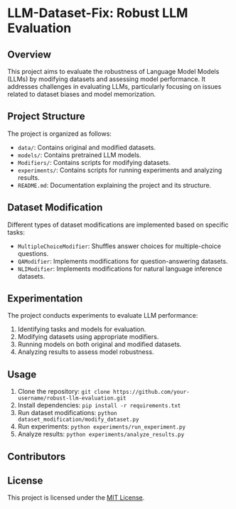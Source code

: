 # LLM-Dataset-Fix: Robust LLM Evaluation

## Overview
This project aims to evaluate the robustness of Language Model Models (LLMs)
by modifying datasets and assessing model performance. 
It addresses challenges in evaluating LLMs, particularly focusing on issues
related to dataset biases and model memorization.

## Project Structure
The project is organized as follows:

- `data/`: Contains original and modified datasets.
- `models/`: Contains pretrained LLM models.
- `Modifiers/`: Contains scripts for modifying datasets.
- `experiments/`: Contains scripts for running experiments and analyzing results.
- `README.md`: Documentation explaining the project and its structure.

## Dataset Modification
Different types of dataset modifications are implemented based on specific tasks:
- `MultipleChoiceModifier`: Shuffles answer choices for multiple-choice questions.
- `QAModifier`: Implements modifications for question-answering datasets.
- `NLIModifier`: Implements modifications for natural language inference datasets.

## Experimentation
The project conducts experiments to evaluate LLM performance:
1. Identifying tasks and models for evaluation.
2. Modifying datasets using appropriate modifiers.
3. Running models on both original and modified datasets.
4. Analyzing results to assess model robustness.

## Usage
1. Clone the repository: `git clone https://github.com/your-username/robust-llm-evaluation.git`
2. Install dependencies: `pip install -r requirements.txt`
3. Run dataset modifications: `python dataset_modification/modify_dataset.py`
4. Run experiments: `python experiments/run_experiment.py`
5. Analyze results: `python experiments/analyze_results.py`

## Contributors

## License
This project is licensed under the [MIT License](LICENSE).
